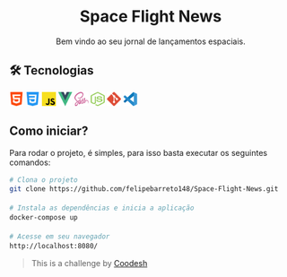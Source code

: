 <h1 align="center">Space Flight News</h1>
<p align="center">Bem vindo ao seu jornal de lançamentos espaciais.</p>

<h2> 🛠️ Tecnologias </h2>
<p>
  <img src="assets/html.svg" width="25" height="25" /> 
  <img src="assets/css-3.svg" width="25" height="25" /> 
  <img src="assets/javascript.svg" width="25" height="25" /> 
  <img src="assets/vue.svg" width="25" height="25" />
  <img src="assets/sass.svg" width="25" height="25" /> 
  <img src="assets/node.svg" width="25" height="25" /> 
  <img src="assets/git.svg" width="25" height="25" /> 
  <img src="assets/vsc.svg" width="25" height="25" />
</p>

<h2> Como iniciar? </h2>
<p>
  Para rodar o projeto, é simples, para isso basta executar os seguintes comandos:  
</p>

```bash
# Clona o projeto
git clone https://github.com/felipebarreto148/Space-Flight-News.git

# Instala as dependências e inicia a aplicação
docker-compose up

# Acesse em seu navegador
http://localhost:8080/
```

>  This is a challenge by [Coodesh](https://coodesh.com/)
